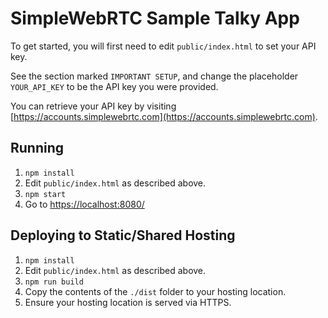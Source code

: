 # SimpleWebRTC Sample Talky App

To get started, you will first need to edit `public/index.html` to set your API key.

See the section marked `IMPORTANT SETUP`, and change the placeholder `YOUR_API_KEY` to be the API key you were provided.

You can retrieve your API key by visiting [https://accounts.simplewebrtc.com](https://accounts.simplewebrtc.com).

## Running

1. `npm install`
2. Edit `public/index.html` as described above.
3. `npm start`
4. Go to [https://localhost:8080/](https://localhost:8080)


## Deploying to Static/Shared Hosting

1. `npm install`
2. Edit `public/index.html` as described above.
3. `npm run build`
4. Copy the contents of the `./dist` folder to your hosting location.
5. Ensure your hosting location is served via HTTPS.

